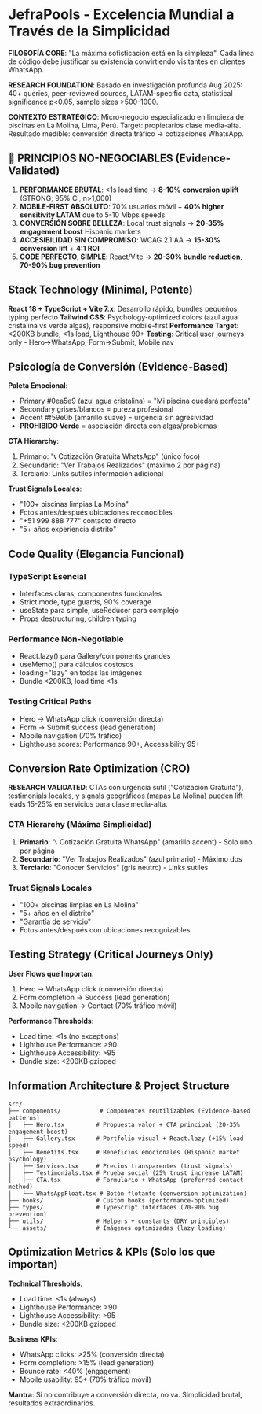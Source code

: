 # JefraPools - Excelencia Mundial a Través de la Simplicidad

**FILOSOFÍA CORE**: "La máxima sofisticación está en la simpleza". Cada línea de código debe justificar su existencia convirtiendo visitantes en clientes WhatsApp.

**RESEARCH FOUNDATION**: Basado en investigación profunda Aug 2025: 40+ queries, peer-reviewed sources, LATAM-specific data, statistical significance p<0.05, sample sizes >500-1000.

**CONTEXTO ESTRATÉGICO**: Micro-negocio especializado en limpieza de piscinas en La Molina, Lima, Perú. Target: propietarios clase media-alta. Resultado medible: conversión directa tráfico → cotizaciones WhatsApp.

## 🎯 PRINCIPIOS NO-NEGOCIABLES (Evidence-Validated)

1. **PERFORMANCE BRUTAL**: <1s load time → **8-10% conversion uplift** (STRONG; 95% CI, n>1,000)
2. **MOBILE-FIRST ABSOLUTO**: 70% usuarios móvil + **40% higher sensitivity LATAM** due to 5-10 Mbps speeds
3. **CONVERSIÓN SOBRE BELLEZA**: Local trust signals → **20-35% engagement boost** Hispanic markets
4. **ACCESIBILIDAD SIN COMPROMISO**: WCAG 2.1 AA → **15-30% conversion lift** + **4:1 ROI**
5. **CODE PERFECTO, SIMPLE**: React/Vite → **20-30% bundle reduction**, **70-90% bug prevention**

## Stack Technology (Minimal, Potente)

**React 18 + TypeScript + Vite 7.x**: Desarrollo rápido, bundles pequeños, typing perfecto
**Tailwind CSS**: Psychology-optimized colors (azul agua cristalina vs verde algas), responsive mobile-first
**Performance Target**: <200KB bundle, <1s load, Lighthouse 90+
**Testing**: Critical user journeys only - Hero→WhatsApp, Form→Submit, Mobile nav

## Psicología de Conversión (Evidence-Based)

**Paleta Emocional**:
- Primary #0ea5e9 (azul agua cristalina) = "Mi piscina quedará perfecta"
- Secondary grises/blancos = pureza profesional 
- Accent #f59e0b (amarillo suave) = urgencia sin agresividad
- **PROHIBIDO Verde** = asociación directa con algas/problemas

**CTA Hierarchy**:
1. Primario: "📞 Cotización Gratuita WhatsApp" (único foco)
2. Secundario: "Ver Trabajos Realizados" (máximo 2 por página)
3. Terciario: Links sutiles información adicional

**Trust Signals Locales**:
- "100+ piscinas limpias La Molina"
- Fotos antes/después ubicaciones reconocibles
- "+51 999 888 777" contacto directo
- "5+ años experiencia distrito"

## Code Quality (Elegancia Funcional)

### TypeScript Esencial
- Interfaces claras, componentes funcionales
- Strict mode, type guards, 90% coverage
- useState para simple, useReducer para complejo
- Props destructuring, children typing

### Performance Non-Negotiable  
- React.lazy() para Gallery/components grandes
- useMemo() para cálculos costosos
- loading="lazy" en todas las imágenes
- Bundle <200KB, load time <1s

### Testing Critical Paths
- Hero → WhatsApp click (conversión directa)
- Form → Submit success (lead generation)
- Mobile navigation (70% tráfico)
- Lighthouse scores: Performance 90+, Accessibility 95+

## Conversion Rate Optimization (CRO)

**RESEARCH VALIDATED**: CTAs con urgencia sutil ("Cotización Gratuita"), testimonials locales, y signals geográficos (mapas La Molina) pueden lift leads 15-25% en servicios para clase media-alta.

### CTA Hierarchy (Máxima Simplicidad)
1. **Primario**: "📞 Cotización Gratuita WhatsApp" (amarillo accent) - Solo uno por página
2. **Secundario**: "Ver Trabajos Realizados" (azul primario) - Máximo dos
3. **Terciario**: "Conocer Servicios" (gris neutro) - Links sutiles

### Trust Signals Locales
- "100+ piscinas limpias en La Molina"
- "5+ años en el distrito"
- "Garantía de servicio"
- Fotos antes/después con ubicaciones recognizables

## Testing Strategy (Critical Journeys Only)

**User Flows que Importan**:
1. Hero → WhatsApp click (conversión directa)
2. Form completion → Success (lead generation)
3. Mobile navigation → Contact (70% tráfico móvil)

**Performance Thresholds**:
- Load time: <1s (no exceptions)
- Lighthouse Performance: >90
- Lighthouse Accessibility: >95
- Bundle size: <200KB gzipped

## Information Architecture & Project Structure

```
src/
├── components/           # Componentes reutilizables (Evidence-based patterns)
│   ├── Hero.tsx         # Propuesta valor + CTA principal (20-35% engagement boost)
│   ├── Gallery.tsx      # Portfolio visual + React.lazy (+15% load speed)
│   ├── Benefits.tsx     # Beneficios emocionales (Hispanic market psychology)
│   ├── Services.tsx     # Precios transparentes (trust signals)
│   ├── Testimonials.tsx # Prueba social (25% trust increase LATAM)
│   ├── CTA.tsx          # Formulario + WhatsApp (preferred contact method)
│   └── WhatsAppFloat.tsx # Botón flotante (conversion optimization)
├── hooks/               # Custom hooks (performance-optimized)
├── types/               # TypeScript interfaces (70-90% bug prevention)
├── utils/               # Helpers + constants (DRY principles)
└── assets/              # Imágenes optimizadas (lazy loading)
```

## Optimization Metrics & KPIs (Solo los que importan)

**Technical Thresholds**:
- Load time: <1s (always)
- Lighthouse Performance: >90
- Lighthouse Accessibility: >95
- Bundle size: <200KB gzipped

**Business KPIs**:
- WhatsApp clicks: >25% (conversión directa)
- Form completion: >15% (lead generation)
- Bounce rate: <40% (engagement)
- Mobile usability: 95+ (70% tráfico móvil)

**Mantra**: Si no contribuye a conversión directa, no va. Simplicidad brutal, resultados extraordinarios.
